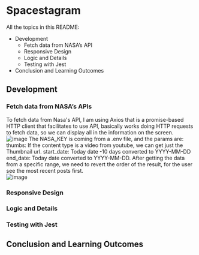 # Spacestagram

All the topics in this README:
* Development
  * Fetch data from NASA’s API
  * Responsive Design
  * Logic and Details
  * Testing with Jest
* Conclusion and Learning Outcomes

## Development

### Fetch data from NASA’s APIs
To fetch data from Nasa's API, I am using Axios that is a promise-based HTTP client that facilitates to use API, basically works doing HTTP requests to fetch data, so we can display all in the information on the screen.
![image](https://user-images.githubusercontent.com/53789339/133918007-74d99b1b-6aa8-4e57-b163-ee5fa56b67eb.png)
The NASA_KEY is coming from a .env file, and the params are:
thumbs: If the content type is a video from youtube, we can get just the Thumbnail url.
start_date: Today date -10 days converted to YYYY-MM-DD
end_date: Today date converted to YYYY-MM-DD.
After getting the data from a specific range, we need to revert the order of the result, for the user see the most recent posts first.<br>
![image](https://user-images.githubusercontent.com/53789339/133918157-6d0dce65-9cc8-4411-ac99-1d02213ef954.png)

### Responsive Design
### Logic and Details
### Testing with Jest

## Conclusion and Learning Outcomes
